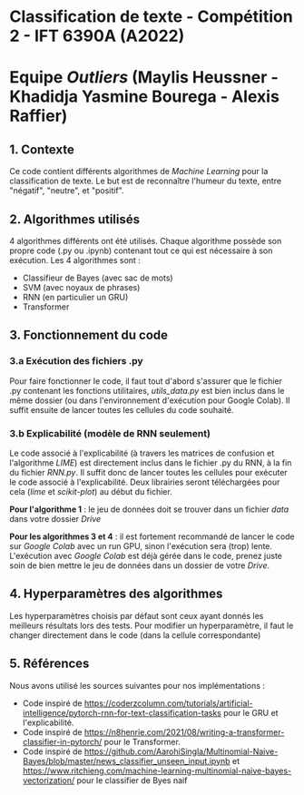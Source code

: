 # Classification de texte - Compétition 2 - IFT 6390A (A2022)
# Equipe *Outliers* (Maylis Heussner - Khadidja Yasmine Bourega - Alexis Raffier)
## 1. Contexte
Ce code contient différents algorithmes de *Machine Learning* pour la classification de texte. Le but est de reconnaître l'humeur du texte, entre "négatif", "neutre", et "positif".

## 2. Algorithmes utilisés
4 algorithmes différents ont été utilisés. Chaque algorithme possède son propre code (.py ou .ipynb) contenant tout ce qui est nécessaire à son exécution. Les 4 algorithmes sont :
- Classifieur de Bayes (avec sac de mots)
- SVM (avec noyaux de phrases)
- RNN (en particulier un GRU)
- Transformer

## 3. Fonctionnement du code
### 3.a Exécution des fichiers .py
Pour faire fonctionner le code, il faut tout d'abord s'assurer que le fichier .py contenant les fonctions utilitaires, *utils_data.py* est bien inclus dans le même dossier (ou dans l'environnement d'exécution pour Google Colab). Il suffit ensuite de lancer toutes les cellules du code souhaité.

### 3.b Explicabilité (modèle de RNN seulement)
Le code associé à l'explicabilité (à travers les matrices de confusion et l'algorithme *LIME*) est directement inclus dans le fichier .py du RNN, à la fin du fichier *RNN.py*. Il suffit donc de lancer toutes les cellules pour exécuter le code associé à l'explicabilité. Deux librairies seront téléchargées pour cela (*lime* et *scikit-plot*) au début du fichier.

**Pour l'algorithme 1** : le jeu de données doit se trouver dans un fichier *data* dans votre dossier *Drive*

**Pour les algorithmes 3 et 4** : il est fortement recommandé de lancer le code sur *Google Colab* avec un run GPU, sinon l'exécution sera (trop) lente. L'exécution avec *Google Colab* est déjà gérée dans le code, prenez juste soin de bien mettre le jeu de données dans un dossier de votre *Drive*.

## 4. Hyperparamètres des algorithmes
Les hyperparamètres choisis par défaut sont ceux ayant donnés les meilleurs résultats lors des tests. Pour modifier un hyperparamètre, il faut le changer directement dans le code (dans la cellule correspondante)

## 5. Références
Nous avons utilisé les sources suivantes pour nos implémentations : 
- Code inspiré de https://coderzcolumn.com/tutorials/artificial-intelligence/pytorch-rnn-for-text-classification-tasks pour le GRU et l'explicabilité.
- Code inspiré de https://n8henrie.com/2021/08/writing-a-transformer-classifier-in-pytorch/ pour le Transformer.
- Code inspiré de https://github.com/AarohiSingla/Multinomial-Naive-Bayes/blob/master/news_classifier_unseen_input.ipynb et https://www.ritchieng.com/machine-learning-multinomial-naive-bayes-vectorization/ pour le classifier de Byes naif

